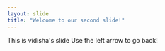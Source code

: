 ```yaml
---
layout: slide
title: "Welcome to our second slide!"
---
```

This is vidisha's slide
Use the left arrow to go back!
